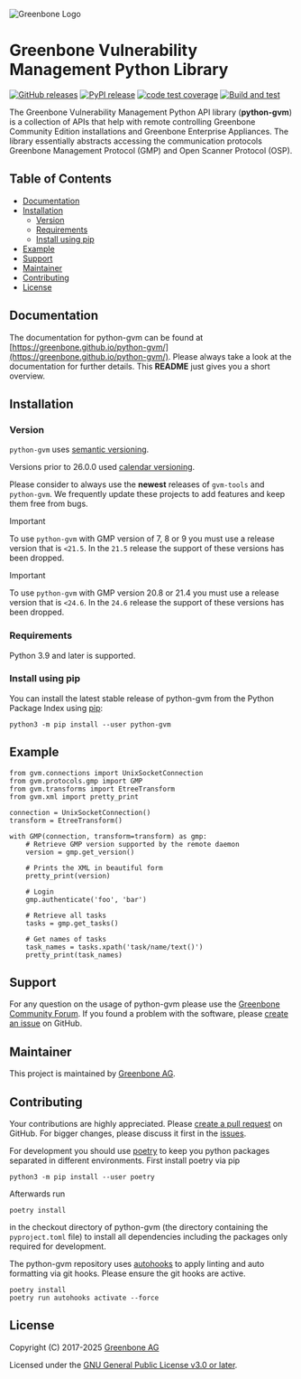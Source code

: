 ![Greenbone Logo](https://www.greenbone.net/wp-content/uploads/gb_new-logo_horizontal_rgb_small.png)

# Greenbone Vulnerability Management Python Library <!-- omit in toc -->

[![GitHub releases](https://img.shields.io/github/release-pre/greenbone/python-gvm.svg)](https://github.com/greenbone/python-gvm/releases)
[![PyPI release](https://img.shields.io/pypi/v/python-gvm.svg)](https://pypi.org/project/python-gvm/)
[![code test coverage](https://codecov.io/gh/greenbone/python-gvm/branch/main/graph/badge.svg)](https://codecov.io/gh/greenbone/python-gvm)
[![Build and test](https://github.com/greenbone/python-gvm/actions/workflows/ci.yml/badge.svg)](https://github.com/greenbone/python-gvm/actions/workflows/ci.yml)

The Greenbone Vulnerability Management Python API library (**python-gvm**) is a
collection of APIs that help with remote controlling Greenbone Community Edition
installations and Greenbone Enterprise Appliances. The library essentially
abstracts accessing the communication protocols Greenbone Management Protocol
(GMP) and Open Scanner Protocol (OSP).

## Table of Contents <!-- omit in toc -->

- [Documentation](#documentation)
- [Installation](#installation)
  - [Version](#version)
  - [Requirements](#requirements)
  - [Install using pip](#install-using-pip)
- [Example](#example)
- [Support](#support)
- [Maintainer](#maintainer)
- [Contributing](#contributing)
- [License](#license)

## Documentation

The documentation for python-gvm can be found at
[https://greenbone.github.io/python-gvm/](https://greenbone.github.io/python-gvm/).
Please always take a look at the documentation for further details. This
**README** just gives you a short overview.

## Installation

### Version

`python-gvm` uses [semantic versioning](https://semver.org/).

Versions prior to 26.0.0 used [calendar versioning](https://calver.org/).

Please consider to always use the **newest** releases of `gvm-tools` and `python-gvm`.
We frequently update these projects to add features and keep them free from bugs.

> [!IMPORTANT]
> To use `python-gvm` with GMP version of 7, 8 or 9 you must use a release version
> that is `<21.5`. In the `21.5` release the support of these versions has been
> dropped.

> [!IMPORTANT]
> To use `python-gvm` with  GMP version 20.8 or 21.4 you must use a release version
> that is `<24.6`. In the `24.6` release the support of these versions has been
> dropped.

### Requirements

Python 3.9 and later is supported.

### Install using pip

You can install the latest stable release of python-gvm from the Python Package
Index using [pip](https://pip.pypa.io/):

```shell
python3 -m pip install --user python-gvm
```

## Example

```python3
from gvm.connections import UnixSocketConnection
from gvm.protocols.gmp import GMP
from gvm.transforms import EtreeTransform
from gvm.xml import pretty_print

connection = UnixSocketConnection()
transform = EtreeTransform()

with GMP(connection, transform=transform) as gmp:
    # Retrieve GMP version supported by the remote daemon
    version = gmp.get_version()

    # Prints the XML in beautiful form
    pretty_print(version)

    # Login
    gmp.authenticate('foo', 'bar')

    # Retrieve all tasks
    tasks = gmp.get_tasks()

    # Get names of tasks
    task_names = tasks.xpath('task/name/text()')
    pretty_print(task_names)
```

## Support

For any question on the usage of python-gvm please use the
[Greenbone Community Forum](https://forum.greenbone.net/c/building-from-source-under-the-hood/gmp/11). If you
found a problem with the software, please
[create an issue](https://github.com/greenbone/python-gvm/issues)
on GitHub.

## Maintainer

This project is maintained by [Greenbone AG](https://www.greenbone.net/).

## Contributing

Your contributions are highly appreciated. Please
[create a pull request](https://github.com/greenbone/python-gvm/pulls) on GitHub.
For bigger changes, please discuss it first in the
[issues](https://github.com/greenbone/python-gvm/issues).

For development you should use [poetry](https://python-poetry.org)
to keep you python packages separated in different environments. First install
poetry via pip

```shell
python3 -m pip install --user poetry
```

Afterwards run

```shell
poetry install
```

in the checkout directory of python-gvm (the directory containing the
`pyproject.toml` file) to install all dependencies including the packages only
required for development.

The python-gvm repository uses [autohooks](https://github.com/greenbone/autohooks)
to apply linting and auto formatting via git hooks. Please ensure the git hooks
are active.

```shell
poetry install
poetry run autohooks activate --force
```

## License

Copyright (C) 2017-2025 [Greenbone AG](https://www.greenbone.net/)

Licensed under the [GNU General Public License v3.0 or later](LICENSE).
